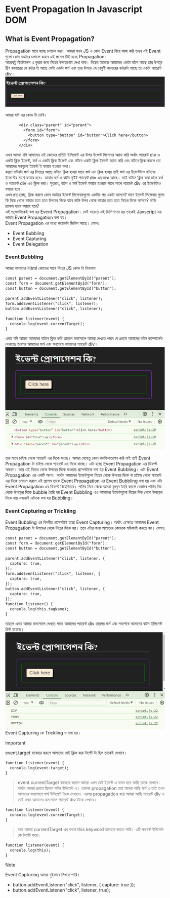 # Event Propagation In Javascript DOM

## What is Event Propagation?

Propagation মানে হচ্ছে চলাচল করা। আমরা যখন JS এ কোন Event নিয়ে কাজ করি তখন এই Event গুলো কোন অর্ডারে চলাচল করবে এই প্রসেস টাই হচ্ছে Propagation।
<br/>
আরেকটু ডিটেইলস এ বুঝার জন্য নিচের উদাহরণটা দেখা যাক। নিচের ইমেজে আমাদের একটা বাটন আছে তার উপড়ে গ্রীণ কালারের যে বর্ডার টা আছে সেটা একটা ফর্ম এবং তার উপড়ে যে বেগুণী কালারের বর্ডারটা আছে তা একটা প্যারেন্ট div।
![Browser Rendering HTML file!](./assets/img/event-propagation.png)

আমরা যদি এর কোড টা দেখি।

```
      <div class="parent" id="parent">
        <form id="form">
          <button type="button" id="button">Click here</button>
        </form>
      </div>
```

এখন আমরা যদি আমাদের এই কোডের প্রতিটা ইলিমেন্ট এর উপর ইভেন্ট লিসেনার অ্যাড করি অর্থাৎ প্যারেন্ট div এ একটা ক্লিক ইভেন্ট, ফর্ম এ একটা ক্লিক ইভেন্ট এবং বাটনে একটা ক্লিক ইভেন্ট অ্যাড করি এবং বাটনে ক্লিক করলে তো আমাদের সবগুলো ইভেন্ট ই ফায়ার হওয়ার কথা।
<br/>
কারণ বাটনটা ফর্ম এর ভিতরে আছে বাটনে ক্লিক হওয়া মানে ফর্ম এও ক্লিক হওয়া তাই ফর্ম এর ইভেন্টটাও বাটনের ইভেন্টের সাথে ফায়ার হবে। আবার ফর্ম ও বাটন দুটিই প্যারেন্ট div এর মধ্যে আছে। তাই বাটনে ক্লিক করা মানে ফর্ম ও প্যারেন্ট div এও ক্লিক করা। সুতরাং, বাটন ও ফর্ম ইভেন্ট ফায়ার হওয়ার সাথে সাথে প্যারেন্ট div এর ইভেন্টটাও ফায়ার হবে।
<br/>
এখন প্রশ্ন হচ্ছে, ক্লিক করলে কোন অর্ডারে ইভেন্ট লিসেনারগুলো একটার পর একটা আসবে? মানে ইভেন্ট লিসেনার গুলো কি নিচে থেকে ফায়ার হতে হতে উপরের দিকে যাবে নাকি উপর থেকে ফায়ার হতে হতে নিচের দিকে আসবে? নাকি র‍্যান্ডম ভাবে ফায়ার হবে?
<br/>
এই প্রসেসটাকেই বলা হয় Event Propagation। যেই ওয়েতে এই ডিসিশনতা হয় তাকেই Javscript এর ভাষায় Event Propagation বলা হয়।
<br/>
Event Propagation এর মধ্যে কয়েকটা জিনিস আছে। যেমনঃ

- Event Bubbling
- Event Capturing
- Event Delegation

### Event Bubbling

আমরা আমাদের Html কোডের সাথে নিচের JS কোড টা লিখলাম

```
const parent = document.getElementById("parent");
const form = document.getElementById("form");
const button = document.getElementById("button");

parent.addEventListener("click", listener);
form.addEventListener("click", listener);
button.addEventListener("click", listener);

function listener(event) {
  console.log(event.currentTarget);
}
```

এবার যদি আমরা আমাদের বাটনে ক্লিক করি তাহলে কনসোলে আমরা দেখতে পারব যে প্রথমে আমাদের বাটন কম্পোনেন্ট দেখাচ্ছে তারপর আমাদের ফর্ম এবং সবশেষে আমাদের প্যারেন্ট div।
<br/>
![Event Bubbling !](./assets/img/event-bubbling-default.png)  
<br/>
তার মানে চাইল্ড থেকে প্যারেন্ট এর দিকে যাচ্ছে। আমরা যেহেতু কোন কনফিগারেশন করি নাই তাই Event Propagation টা চাইল্ড থেকে প্যারেন্ট এর দিকে যাচ্ছে। এটা হচ্ছে Event Propagation এর ডিফল্ট আচরণ। আর এই নিচের থেকে উপরের দিকে যাওয়ার প্রসেসটাকে বলা হয় Event Bubbling। এটা Event Propagation এর একটি অংশ। অর্থাৎ আমাদের ইভেন্টগুলো নিচের থেকে উপরের দিকে বা চাইল্ড থেকে প্যারেন্ট এর দিকে চলাচল করলে এই প্রসেস তাকে Event Propagation এর Event Bubbling বলা হয় এবং এটা Event Propagation এর ডিফল্ট বিহেভিয়ার। পানির নিচে থেকে আমরা বুদবুদ তৈরি করলে যেভাবে পানির নিচ থেকে উপড়ের দিকে bubble তৈরি হয় Event Bubbling এও আমাদের ইভেন্টগুলো নিচের দিক থেকে উপড়ের দিকে যায় এজন্যই এটাকে বলা হয় Bubbling।

### Event Capturing or Trickling

Event Bubbling এর বিপরীত প্রসেসটাই হচ্ছে Event Capturing। অর্থাৎ এক্ষেত্রে আমাদের Event Propagation টা উপড়ের থেকে নিচের দিকে হয়। তবে এটার জন্য আমাদের কোডকে মডিফাই করতে হয়। যেমনঃ

```
const parent = document.getElementById("parent");
const form = document.getElementById("form");
const button = document.getElementById("button");

parent.addEventListener("click", listener, {
  capture: true,
});
form.addEventListener("click", listener, {
  capture: true,
});
button.addEventListener("click", listener, {
  capture: true,
});
function listener() {
  console.log(this.tagName);
}
```

তাহলে এবার আমরা কনসোলে দেখতে পারব আমাদের প্যারেন্ট div তারপর ফর্ম এবং সবশেষে আমাদের বাটন ইলিমেন্ট প্রিন্ট হয়েছে।
<br/>
![Event Capturing !](./assets/img/event-capturing.png)
<br/>
Event Capturing কে Trickling ও বলা হয়।

> [!IMPORTANT]
> event.target ব্যাবহার করলে আমাদের যেই ক্লিক করা টার্গেট টা ছিল তাকেই দেখাবে।

```
function listener(event) {
  console.log(event.target);
}
```

> event.currentTarget ব্যাবহার করলে আমরা এখন যেই ইভেন্ট এ বাবল হয়ে আছি তাকে দেখাবে। অর্থাৎ আমরা প্রথমে ছিলাম বাটন ইলিমেন্ট এ। তারপর propagation হয়ে আমরা আছি ফর্ম এ তাই তখন আমাদের কনসোলে ফর্ম ইলিমেন্ট টাকে দেখাবে। এরপর propagation হয়ে আমরা আছি প্যারেন্ট div এ তাই তখন আমাদের কনসোলে প্যারেন্ট div টাকে দেখাবে।

```
function listener(event) {
  console.log(event.currentTarget);
}
```

> আর আমরা currentTarget এর বদলে this keyword ব্যাবহার করতে পারি। এটি কারেন্ট ইলিমেন্ট কে টার্গেট করে।

```
function listener(event) {
  console.log(this);
}
```

> [!NOTE]  
> Event Capturing আমরা দুইভাবে লিখতে পারি।

- button.addEventListener("click", listener, { capture: true });
- button.addEventListener("click", listener, true);
